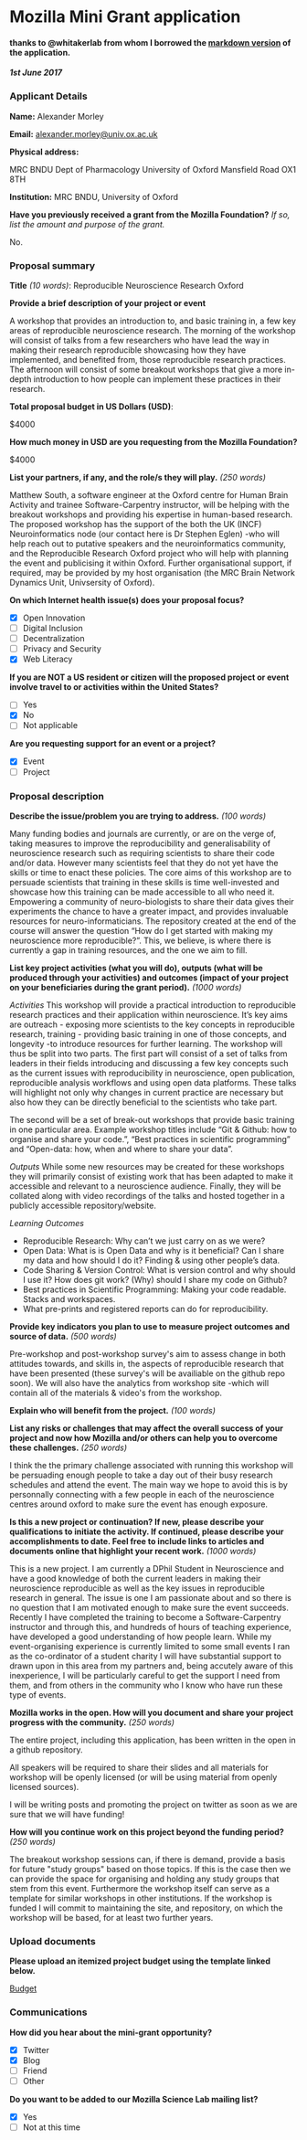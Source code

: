 # Mozilla Mini Grant application
#### thanks to @whitakerlab from whom I borrowed the [markdown version](https://github.com/WhitakerLab/WhitakerLabProjectManagement/blob/mozilla-mini-grant/FUNDING_APPLICATIONS/MozillaScienceLabMiniGrant_June2017.md) of the application.


***1st June 2017***

### Applicant Details

**Name:** Alexander Morley

**Email:** alexander.morley@univ.ox.ac.uk

**Physical address:**

MRC BNDU
Dept of Pharmacology
University of Oxford
Mansfield Road
OX1 8TH

**Institution:** MRC BNDU, University of Oxford

**Have you previously received a grant from the Mozilla Foundation?**
*If so, list the amount and purpose of the grant.*

No.

### Proposal summary

**Title** *(10 words)*: Reproducible Neuroscience Research Oxford

**Provide a brief description of your project or event**

A workshop that provides an introduction to, and basic training in, a few key areas of reproducible neuroscience research. The morning of the workshop will consist of talks from a few researchers who have lead the way in making their research reproducible showcasing how they have implemented, and benefited from, those reproducible research practices. The afternoon will consist of some breakout workshops that give a more in-depth introduction to how people can implement these practices in their research.


**Total proposal budget in US Dollars (USD)**:

$4000

**How much money in USD are you requesting from the Mozilla Foundation?**

$4000

**List your partners, if any, and the role/s they will play.** *(250 words)*

Matthew South, a software engineer at the Oxford centre for Human Brain Activity and trainee Software-Carpentry instructor, will be helping with the breakout workshops and providing his expertise in human-based research. The proposed workshop has the support of the both the UK (INCF) Neuroinformatics node (our contact here is Dr Stephen Eglen) -who will help reach out to putative speakers and the neuroinformatics community, and the Reproducible Research Oxford project who will help with planning the event and publicising it within Oxford. Further organisational support, if required, may be provided by my host organisation (the MRC Brain Network Dynamics Unit, Univsersity of Oxford).

**On which Internet health issue(s) does your proposal focus?**

- [x] Open Innovation
- [ ] Digital Inclusion
- [ ] Decentralization
- [ ] Privacy and Security
- [x] Web Literacy

**If you are NOT a US resident or citizen will the proposed project or event involve travel to or activities within the United States?**

- [ ] Yes
- [x] No
- [ ] Not applicable

**Are you requesting support for an event or a project?**

- [x] Event
- [ ] Project

### Proposal description

**Describe the issue/problem you are trying to address.** *(100 words)*

Many funding bodies and journals are currently, or are on the verge of, taking measures to improve the reproducibility and generalisability of neuroscience research such as requiring scientists to share their code and/or data. However many scientists feel that they do not yet have the skills or time to enact these policies. The core aims of this workshop are to persuade scientists that training in these skills is time well-invested and showcase how this training can be made accessible to all who need it. Empowering a community of neuro-biologists to share their data gives their experiments the chance to have a greater impact, and provides invaluable resources for neuro-informaticians. The repository created at the end of the course will answer the question “How do I get started with making my neuroscience more reproducible?”. This, we believe, is where there is currently a gap in training resources, and the one we aim to fill. 

**List key project activities (what you will do), outputs (what will be produced through your activities) and outcomes (impact of your project on your beneficiaries during the grant period).** *(1000 words)*

*Activities*    This workshop will provide a practical introduction to reproducible research practices and their application within neuroscience. It’s key aims are outreach - exposing more scientists to the key concepts in reproducible research, training - providing basic training in one of those concepts, and longevity -to introduce resources for further learning. The workshop will thus be split into two parts. The first part will consist of a set of talks from leaders in their fields introducing and discussing a few key concepts such as the current issues with reproducibility in neuroscience, open publication, reproducible analysis workflows and using open data platforms. These talks will highlight not only why changes in current practice are necessary but also how they can be directly beneficial to the scientists who take part. 

The second will be a set of break-out workshops that provide basic training in one particular area. Example workshop titles include “Git & Github: how to organise and share your code.”, “Best practices in scientific programming” and “Open-data: how, when and where to share your data”.

*Outputs*   While some new resources may be created for these workshops they will primarily consist of existing work that has been adapted to make it accessible and relevant to a neuroscience audience. Finally, they will be collated along with video recordings of the talks and hosted together in a publicly accessible repository/website.


*Learning Outcomes*

- Reproducible Research: Why can’t we just carry on as we were?
- Open Data: What is is Open Data and why is it beneficial? Can I share my data and how should I do it? Finding & using other people’s data.
- Code Sharing & Version Control: What is version control and why should I use it? How does git work? (Why) should I share my code on Github?
- Best practices in Scientific Programming: Making your code readable. Stacks and workspaces.
- What pre-prints and registered reports can do for reproducibility.


**Provide key indicators you plan to use to measure project outcomes and source of data.** *(500 words)*

Pre-workshop and post-workshop survey's aim to assess change in both attitudes towards, and skills in, the aspects of reproducible research that have been presented (these survey's will be availiable on the github repo soon). We will also have the analytics from workshop site -which will contain all of the materials & video's from the workshop. 

**Explain who will benefit from the project.** *(100 words)*



**List any risks or challenges that may affect the overall success of your project and now how Mozilla and/or others can help you to overcome these challenges.** *(250 words)*

I think the the primary challenge associated with running this workshop will be persuading enough people to take a day out of their busy research schedules and attend the event. The main way we hope to avoid this is by personnally connecting with a few people in each of the neuroscience centres around oxford to make sure the event has enough exposure.

**Is this a new project or continuation? If new, please describe your qualifications to initiate the activity. If continued, please describe your accomplishments to date. Feel free to include links to articles and documents online that highlight your recent work.** *(1000 words)*

This is a new project. I am currently a DPhil Student in Neuroscience and have a good knowledge of both the current leaders in making their neuroscience reproducible as well as the key issues in reproducible research in general. The issue is one I am passionate about and so there is no question that I am motivated enough to make sure the event succeeds. Recently I have completed the training to become a Software-Carpentry instructor and through this, and hundreds of hours of teaching experience, have developed a good understanding of how people learn. While my event-organising experience is currently limited to some small events I ran as the co-ordinator of a student charity I will have substantial support to drawn upon in this area from my partners and, being accutely aware of this inexperience, I will be particularly careful to get the support I need from them, and from others in the community who I know who have run these type of events.

**Mozilla works in the open. How will you document and share your project progress with the community.** *(250 words)*

The entire project, including this application, has been written in the open in a github repository.

All speakers will be required to share their slides and all materials for workshop will be openly licensed (or will be using material from openly licensed sources).

I will be writing posts and promoting the project on twitter as soon as we are sure that we will have funding!

**How will you continue work on this project beyond the funding period?** *(250 words)*

The breakout workshop sessions can, if there is demand, provide a basis for future "study groups" based on those topics. If this is the case then we can provide the space for organising and holding any study groups that stem from this event. Furthermore the workshop itself can serve as a template for similar workshops in other institutions. If the workshop is funded I will commit to maintaining the site, and repository, on which the workshop will be based, for at least two further years.

### Upload documents

**Please upload an itemized project budget using the template linked below.**

[Budget](https://github.com/alexmorley/RNROxford/blob/master/applications/MozMiniGrant/budget.md)

### Communications

**How did you hear about the mini-grant opportunity?**

- [x] Twitter
- [x] Blog
- [ ] Friend
- [ ] Other

**Do you want to be added to our Mozilla Science Lab mailing list?**

- [x] Yes
- [ ] Not at this time

